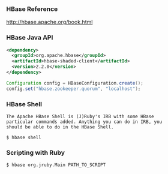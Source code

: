 ### HBase Reference
http://hbase.apache.org/book.html

### HBase Java API
```pom.xml
<dependency>
  <groupId>org.apache.hbase</groupId>
  <artifactId>hbase-shaded-client</artifactId>
  <version>2.2.0</version>
</dependency>
```
```java
Configuration config = HBaseConfiguration.create();
config.set("hbase.zookeeper.quorum", "localhost"); 
```

### HBase Shell
    The Apache HBase Shell is (J)Ruby's IRB with some HBase
	particular commands added. Anything you can do in IRB, you
	should be able to do in the HBase Shell.
```shell
$ hbase shell
```


### Scripting with Ruby
```shell
$ hbase org.jruby.Main PATH_TO_SCRIPT
```